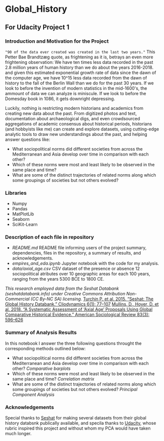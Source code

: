 # Global_History
## For Udacity Project 1

### Introduction and Motivation for the Project
`"90 of the data ever created was created in the last two years."`
This Petter Bae Brandtzæg quote, as frightening as it is, betrays an even more frightening observation: We have ten times less data recorded in the past 2.8 million years of human history than we do about the years 2016-2018. and given this estimated exponential growth rate of data since the dawn of the computer age, we have 10^15 less data recorded from the dawn of history to the fall of the Berlin Wall than we do for the past 30 years. If we look to before the invention of modern statistics in the mid-1600's, the ammount of data we can analyze is miniscule. If we look to before the Domesday book in 1086, it gets downright depressing.

Luckily, nothing is restricting modern historians and academics from creating new data about the past. From digitized photos and text, documentation about archaeological digs, and even crowdsourced aggregations of academic consensus about historical periods, historians (and hobbyists like me) can create and explore datasets, using cutting-edge analytic tools to draw new understandings about the past, and helping answer questions like:
* What sociopolitical norms did different societies from across the Mediterranean and Asia develop over time in comparison with each other?
* Which of these norms were most and least likely to be observed in the same place and time?
* What are some of the distinct trajectories of related norms along which some groupings of societies but not others evolved?

### Libraries
* Numpy
* Pandas
* MatPlotLib
* Seaborn
* SciKit-Learn

### Description of each file in repository
* *README.md* README file informing users of the project summary, dependencies, files in the repository, a summary of results, and acknowledgements.
* *empires_and_eda.ipynb* Jupyter notebook with the code for my analysis.
* *data/axial_age.csv* CSV dataset of the presence or absence 12 sociopolitical atributes over 10 geographic areas for each 100 years, ranging from the years 5300 BCE to 1800 CE.

*This research employed data from the Seshat Databank (seshatdatabank.info) under Creative Commons Attribution Non-Commercial (CC By-NC SA) licensing.*
[Turchin P. et al. 2015. “Seshat: The Global History Databank.” Cliodynamics 6(1): 77–107](https://doi.org/10.21237/C7clio6127917)
[Mullins, D., Hoyer, D. et al. 2018. “A Systematic Assessment of ‘Axial Age’ Proposals Using Global Comparative Historical Evidence.” American Sociological Review 83(3): 596–626](https://doi.org/10.1177/0003122418772567)

### Summary of Analysis Results
In this notebook I answer the three following questions throught the corresponding methods outlined below:
* What sociopolitical norms did different societies from across the Mediterranean and Asia develop over time in comparison with each other? *Comparative barplots*
* Which of these norms were most and least likely to be observed in the same place and time? *Correlation matrix*
* What are some of the distinct trajectories of related norms along which some groupings of societies but not others evolved? *Principal Component Analysis*


### Acknowledgements
Special thanks to [Seshat](http://seshatdatabank.info) for making several datasets from their global history databsnk publically available, and specila thanks to [Udacity](https://www.udacity.com), whose rubric inspired this project and without whom my PCA would have taken much longer.
